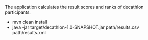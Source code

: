 The application calculates the result scores and ranks of decathlon participants. 

- mvn clean install
- java -jar target/decathlon-1.0-SNAPSHOT.jar path/results.csv path/results.xml
